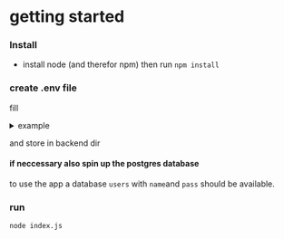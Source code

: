 # getting started

### Install
- install node (and therefor npm) then run `npm install`

###  create .env file

fill 
<details><summary>example</summary>

    ```
    POSTGRES_HOST=127.0.0.1
    POSTGRES_PORT=5432
    POSTGRES_USER=me
    POSTGRES_PASSWORD=password
    POSTGRES_DATABASE=api

    API_KEY=AE*%kXy2@WqCxNpm+^zz4V*eM93_B3P7

    PORT=3000
    ```
</details>

and store in backend dir

#### if neccessary also spin up the postgres database

to use the app a database `users` with `name`and `pass` should be available. 

### run
`node index.js`
